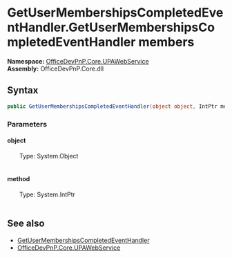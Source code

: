 # GetUserMembershipsCompletedEventHandler.GetUserMembershipsCompletedEventHandler members 
  

**Namespace:** [OfficeDevPnP.Core.UPAWebService](OfficeDevPnP.Core.UPAWebService.md)  
**Assembly:** OfficeDevPnP.Core.dll  
## Syntax
```C#
public GetUserMembershipsCompletedEventHandler(object object, IntPtr method)
```
### Parameters
#### object  
&emsp;&emsp;Type: System.Object  
&emsp;&emsp;  


#### method  
&emsp;&emsp;Type: System.IntPtr  
&emsp;&emsp;  


## See also
- [GetUserMembershipsCompletedEventHandler](OfficeDevPnP.Core.UPAWebService.GetUserMembershipsCompletedEventHandler.md)
- [OfficeDevPnP.Core.UPAWebService](OfficeDevPnP.Core.UPAWebService.md)
